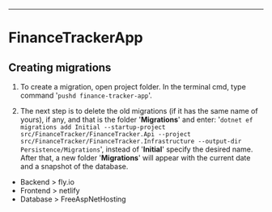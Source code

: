 <hr />

# FinanceTrackerApp

<h2>Creating migrations</h2>

1. To create a migration, open project folder. In the terminal cmd, type command '<code>pushd finance-tracker-app</code>'.

2. The next step is to delete the old migrations (if it has the same name of yours), if any, and that is the folder '<b>Migrations</b>' and enter: '<code>dotnet ef migrations add Initial --startup-project src/FinanceTracker/FinanceTracker.Api --project src/FinanceTracker/FinanceTracker.Infrastructure --output-dir Persistence/Migrations</code>', instead of '<b>Initial</b>' specify the desired name. After that, a new folder '<b>Migrations</b>' will appear with the current date and a snapshot of the database.

- Backend > fly.io
- Frontend > netlify
- Database > FreeAspNetHosting